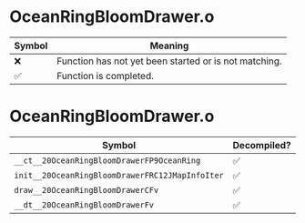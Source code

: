 # OceanRingBloomDrawer.o
| Symbol | Meaning 
| ------------- | ------------- 
| :x: | Function has not yet been started or is not matching. 
| :white_check_mark: | Function is completed. 


# OceanRingBloomDrawer.o
| Symbol | Decompiled? |
| ------------- | ------------- |
| `__ct__20OceanRingBloomDrawerFP9OceanRing` | :white_check_mark: |
| `init__20OceanRingBloomDrawerFRC12JMapInfoIter` | :white_check_mark: |
| `draw__20OceanRingBloomDrawerCFv` | :white_check_mark: |
| `__dt__20OceanRingBloomDrawerFv` | :white_check_mark: |
